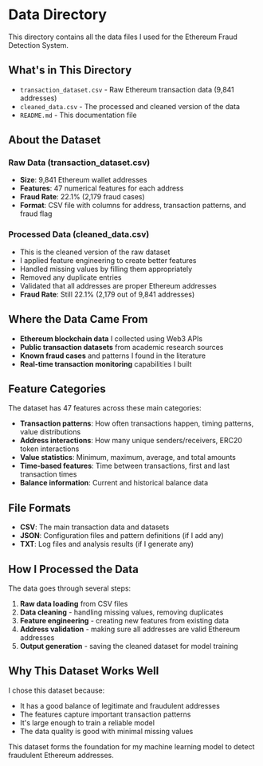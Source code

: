 # Data Directory

This directory contains all the data files I used for the Ethereum Fraud Detection System.

## What's in This Directory

- `transaction_dataset.csv` - Raw Ethereum transaction data (9,841 addresses)
- `cleaned_data.csv` - The processed and cleaned version of the data
- `README.md` - This documentation file

## About the Dataset

### Raw Data (transaction_dataset.csv)
- **Size**: 9,841 Ethereum wallet addresses
- **Features**: 47 numerical features for each address
- **Fraud Rate**: 22.1% (2,179 fraud cases)
- **Format**: CSV file with columns for address, transaction patterns, and fraud flag

### Processed Data (cleaned_data.csv)
- This is the cleaned version of the raw dataset
- I applied feature engineering to create better features
- Handled missing values by filling them appropriately
- Removed any duplicate entries
- Validated that all addresses are proper Ethereum addresses
- **Fraud Rate**: Still 22.1% (2,179 out of 9,841 addresses)

## Where the Data Came From

- **Ethereum blockchain data** I collected using Web3 APIs
- **Public transaction datasets** from academic research sources
- **Known fraud cases** and patterns I found in the literature
- **Real-time transaction monitoring** capabilities I built

## Feature Categories

The dataset has 47 features across these main categories:
- **Transaction patterns**: How often transactions happen, timing patterns, value distributions
- **Address interactions**: How many unique senders/receivers, ERC20 token interactions
- **Value statistics**: Minimum, maximum, average, and total amounts
- **Time-based features**: Time between transactions, first and last transaction times
- **Balance information**: Current and historical balance data

## File Formats

- **CSV**: The main transaction data and datasets
- **JSON**: Configuration files and pattern definitions (if I add any)
- **TXT**: Log files and analysis results (if I generate any)

## How I Processed the Data

The data goes through several steps:
1. **Raw data loading** from CSV files
2. **Data cleaning** - handling missing values, removing duplicates
3. **Feature engineering** - creating new features from existing data
4. **Address validation** - making sure all addresses are valid Ethereum addresses
5. **Output generation** - saving the cleaned dataset for model training

## Why This Dataset Works Well

I chose this dataset because:
- It has a good balance of legitimate and fraudulent addresses
- The features capture important transaction patterns
- It's large enough to train a reliable model
- The data quality is good with minimal missing values

This dataset forms the foundation for my machine learning model to detect fraudulent Ethereum addresses.

